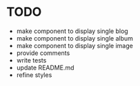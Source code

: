 # TODO

* make component to display single blog
* make component to display single album
* make component to display single image
* provide comments
* write tests
* update README.md
* refine styles

